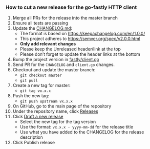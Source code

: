 ### How to cut a new release for the go-fastly HTTP client
1. Merge all PRs for the release into the master branch
1. Ensure all tests are passing
1. Update the [CHANGELOG.md](https://github.com/fastly/go-fastly/blob/master/CHANGELOG.md):
	* The format is based on https://keepachangelog.com/en/1.0.0/
	* This project adheres to https://semver.org/spec/v2.0.0.html
	* **Only add relevant changes**
	* Please keep the Unreleased header/link at the top
	* Please don’t forget to update the header links at the bottom
1. Bump the project version in [fastly/client.go](https://github.com/fastly/go-fastly/blob/master/fastly/client.go)
1. Send PR for the `CHANGELOG` and `client.go` changes.
1. Checkout and update the master branch:
	* `git checkout master`
	* `git pull`
1. Create a  new tag for master:
	* `git tag vx.x.x`
1. Push the new tag:
	* `git push upstream vx.x.x`
1. On GitHub, go to the main page of the repository
1. Under the repository name, click [Releases](https://github.com/fastly/go-fastly/releases)
1. Click [Draft a new release](https://github.com/fastly/go-fastly/releases/new)
	* Select the new tag for the tag version
	* Use the format: `vx.x.x - yyyy-mm-dd` for the release title
	* Use what you have added to the CHANGELOG for the release description
1. Click Publish release
